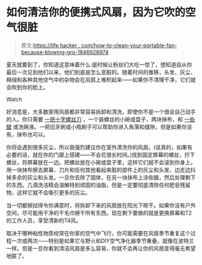 # 如何清洁你的便携式风扇，因为它吹的空气很脏

> 原文:[https://life hacker . com/how-to-clean-your-portable-fan-because-blowing-gro-1846928974](https://lifehacker.com/how-to-clean-your-portable-fan-because-its-blowing-gro-1846928974)

夏天就要到了，你知道这意味着什么:是时候让粉丝们大吃一惊了，想知道自从你最后一次见到他们以来，他们到底是怎么变脏的。随着时间的推移，头发、灰尘、棉绒和各种其他空气中的杂物会在风扇上堆积起来——如果你不清理干净，它们就会吹到你的脸上。

Watch

好消息是，大多数家用风扇都非常容易拆卸和清洗，即使你不是一个很会自己动手的人。你只需要 [一把十字螺丝刀](https://lifehacker.com/the-essential-tiny-tool-kit-everyone-should-have-at-hom-1643714563) ，一个装螺丝的小碗或盘子，两块抹布，和 [一些醋](https://lifehacker.com/8-things-you-probably-didnt-know-you-can-clean-with-vin-1846357379) 或洗碗液。一把旧牙刷或小瓶刷子可以帮助你进入角落和缝隙，但是如果你没有，抹布也可以。

你将会遇到很多灰尘，所以我强烈建议你在室外清洗你的风扇。(说真的，如果有必要的话，就在你的门廊上搭建——不会花很长时间。)找到固定屏幕的螺丝，拧下螺丝，将屏幕放在一边。把螺丝放在小碗或盘子里，这样它们就不会滚到你身上。用一块抹布擦去屏幕、刀片和任何其他看起来脏的部件上的灰尘和头发，边走边抖掉多余的灰尘和头发。一旦你去除了固体，在另一块抹布上涂些醋，然后处理剩下的东西。几滴洗洁精会溶解特别顽固的油脂，但是一定要彻底清除任何肥皂残留物，这样它就不会吸引更多的灰尘。

当一切都擦拭得令你满意时，将拆卸下来的风扇放在阳光下晾干。如果你没有户外空间，尽可能用干净的干毛巾擦干所有东西。现在剩下要做的就是更换屏幕和T2的工作人员，享受清新的T4风。

取决于哪种粘性物质经常在你家的空气中飞行，你可能需要在风扇季节重复这个过程一次或两次——特别是如果它与野火和DIY空气净化器季节重叠，就像在波特兰一样。但是一旦你看到清洁风扇是多么容易，你就不会再让你的风扇变得毫无希望地脏了。